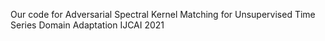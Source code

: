Our code for Adversarial Spectral Kernel Matching for Unsupervised Time Series Domain Adaptation IJCAI 2021
